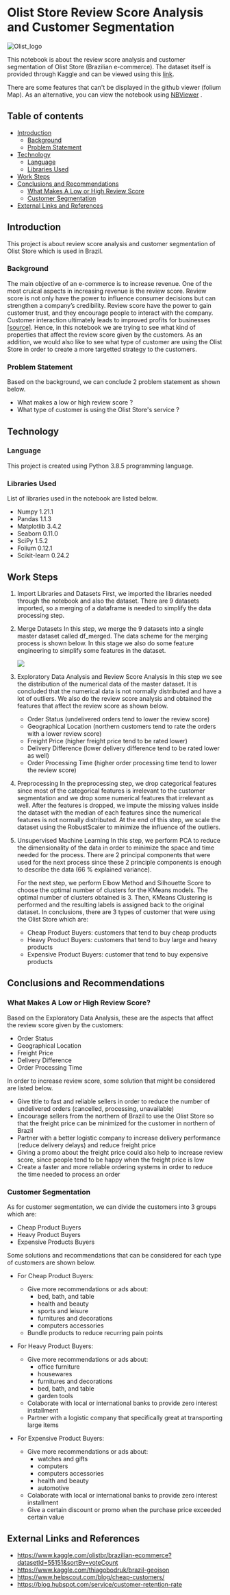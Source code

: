 # Olist Store Review Score Analysis and Customer Segmentation

![Olist_logo](olist_logo.png)

This notebook is about the review score analysis and customer segmentation of Olist Store (Brazilian e-commerce). The dataset itself is provided through Kaggle and can be viewed using this
[link](https://www.kaggle.com/olistbr/brazilian-ecommerce?datasetId=55151&sortBy=voteCount).

There are some features that can't be displayed in the github viewer (folium Map). As an alternative, you can view the notebook using 
[NBViewer](https://nbviewer.jupyter.org/github/PurwadhikaDev/ScikitLearnGroup_JC_DS_BSD_JKT_13_FinalProject/blob/main/Olist%20Store%20Review%20Score%20Analysis%20and%20Customer%20Segmentation.ipynb)
.

## Table of contents
* [Introduction](#introduction)
  * [Background](#background)
  * [Problem Statement](#problem-statement)
* [Technology](#technology)
  * [Language](#language)
  * [Libraries Used](#libraries-used)
* [Work Steps](#work-steps)
* [Conclusions and Recommendations](#conclusions-and-recommendations)
  * [What Makes A Low or High Review Score](#what-makes-a-low-or-high-review-score)
  * [Customer Segmentation](#customer-segmentation)
* [External Links and References](#external-links-and-references)

## Introduction
This project is about review score analysis and customer segmentation of Olist Store which is used in Brazil.

### Background
The main objective of an e-commerce is to increase revenue. One of the most cruical aspects in increasing revenue is the review score.
Review score is not only have the power to influence consumer decisions but can strengthen a company’s credibility. Review score have the power to gain customer trust, and they encourage people to interact with the company. Customer interaction ultimately leads to improved profits for businesses [[source](https://medium.com/revain/why-are-customer-reviews-so-important-185b915d4e5d)]. Hence, in this notebook we are trying to see what kind of properties that affect the review score given by the customers.
As an addition, we would also like to see what type of customer are using the Olist Store in order to create a more targetted strategy to the customers.

### Problem Statement
Based on the background, we can conclude 2 problem statement as shown below.
* What makes a low or high review score ?
* What type of customer is using the Olist Store's service ?
	
## Technology
### Language
This project is created using Python 3.8.5 programming language.

### Libraries Used
List of libraries used in the notebook are listed below.
* Numpy 1.21.1
* Pandas 1.1.3
* Matplotlib 3.4.2
* Seaborn 0.11.0
* SciPy 1.5.2
* Folium 0.12.1
* Scikit-learn 0.24.2

## Work Steps

1. Import Libraries and Datasets
   First, we imported the libraries needed through the notebook and also the dataset. There are 9 datasets imported, so a merging of a dataframe is needed to simplify the data processing step.
2. Merge Datasets
   In this step, we merge the 9 datasets into a single master dataset called df_merged. The data scheme for the merging process is shown below. In this stage we also do some feature engineering 
   to simplify some features in the dataset.
  
   <img src=data_scheme.png>
  
3. Exploratory Data Analysis and Review Score Analysis
   In this step we see the distribution of the numerical data of the master dataset. It is concluded that the numerical data is not normally distributed and have a lot of outliers.
   We also do the review score analysis and obtained the features that affect the review score as shown below.
    <ul>
    <li>Order Status (undelivered orders tend to lower the review score)</li>
    <li>Geographical Location (northern customers tend to rate the orders with a lower review score)</li>
    <li>Freight Price (higher freight price tend to be rated lower)</li>
    <li>Delivery Difference (lower delivery difference tend to be rated lower as well)</li>
    <li>Order Processing Time (higher order processing time tend to lower the review score)</li>
    </ul>
  
4. Preprocessing
   In the preprocessing step, we drop categorical features since most of the categorical features is irrelevant to the customer segmentation and we drop some numerical features
   that irrelevant as well. After the features is dropped, we impute the missing values inside the dataset with the median of each features since the numerical features is not
   normally distributed. At the end of this step, we scale the dataset using the RobustScaler to minimize the influence of the outliers.
   
5. Unsupervised Machine Learning
   In this step, we perform PCA to reduce the dimensionality of the data in order to minimize the space and time needed for the process. There are 2 principal components that
   were used for the next process since these 2 principle components is enough to describe the data (66 % explained variance). 
   
   For the next step, we perform Elbow Method and Silhouette Score to choose the optimal number of clusters for the KMeans models. The optimal number of clusters obtained is 3.
   Then, KMeans Clustering is performed and the resulting labels is assigned back to the original dataset. In conclusions, there are 3 types of customer that were using
   the Olist Store which are:
   * Cheap Product Buyers: customers that tend to buy cheap products
   * Heavy Product Buyers: customers that tend to buy large and heavy products
   * Expensive Product Buyers: customer that tend to buy expensive products

## Conclusions and Recommendations
### What Makes A Low or High Review Score?
Based on the Exploratory Data Analysis, these are the aspects that affect the review score given by the customers:
* Order Status
* Geographical Location
* Freight Price
* Delivery Difference
* Order Processing Time

In order to increase review score, some solution that might be considered are listed below.
* Give title to fast and reliable sellers in order to reduce the number of undelivered orders (cancelled, processing, unavailable)
* Encourage sellers from the northern of Brazil to use the Olist Store so that the freight price can be minimized for the customer in northern of Brazil
* Partner with a better logistic company to increase delivery performance (reduce delivery delays) and reduce freight price
* Giving a promo about the freight price could also help to increase review score, since people tend to be happy when the freight price is low
* Create a faster and more reliable ordering systems in order to reduce the time needed to process an order

### Customer Segmentation
As for customer segmentation, we can divide the customers into 3 groups which are:
* Cheap Product Buyers
* Heavy Product Buyers
* Expensive Products Buyers

Some solutions and recommendations that can be considered for each type of customers are shown below.
* For Cheap Product Buyers:
    - Give more recommendations or ads about:
        - bed, bath, and table
        - health and beauty
        - sports and leisure
        - furnitures and decorations
        - computers accessories
    - Bundle products to reduce recurring pain points


* For Heavy Product Buyers:
    - Give more recommendations or ads about:
        - office furniture
        - housewares
        - furnitures and decorations
        - bed, bath, and table
        - garden tools
    - Colaborate with local or international banks to provide zero interest installment
    - Partner with a logistic company that specifically great at transporting large items


* For Expensive Product Buyers:
    - Give more recommendations or ads about:
        - watches and gifts
        - computers
        - computers accessories
        - health and beauty
        - automotive
    - Colaborate with local or international banks to provide zero interest installment
    - Give a certain discount or promo when the purchase price exceeded certain value

## External Links and References

* https://www.kaggle.com/olistbr/brazilian-ecommerce?datasetId=55151&sortBy=voteCount
* https://www.kaggle.com/thiagobodruk/brazil-geojson
* https://www.helpscout.com/blog/cheap-customers/
* https://blog.hubspot.com/service/customer-retention-rate
